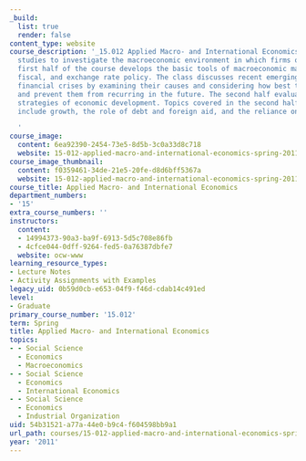 ```yaml
---
_build:
  list: true
  render: false
content_type: website
course_description: '_15.012 Applied Macro- and International Economics_ uses case
  studies to investigate the macroeconomic environment in which firms operate. The
  first half of the course develops the basic tools of macroeconomic management: monetary,
  fiscal, and exchange rate policy. The class discusses recent emerging market and
  financial crises by examining their causes and considering how best to address them
  and prevent them from recurring in the future. The second half evaluates different
  strategies of economic development. Topics covered in the second half of this course
  include growth, the role of debt and foreign aid, and the reliance on natural resources.

  '
course_image:
  content: 6ea92390-2454-73e5-8d5b-3c0a33d8c718
  website: 15-012-applied-macro-and-international-economics-spring-2011
course_image_thumbnail:
  content: f0359461-34de-21e5-20fe-d8d6bff5367a
  website: 15-012-applied-macro-and-international-economics-spring-2011
course_title: Applied Macro- and International Economics
department_numbers:
- '15'
extra_course_numbers: ''
instructors:
  content:
  - 14994373-90a3-ba9f-6913-5d5c708e86fb
  - 4cfce044-0dff-9264-fed5-0a76387dbfe7
  website: ocw-www
learning_resource_types:
- Lecture Notes
- Activity Assignments with Examples
legacy_uid: 0b59d0cb-e653-04f9-f46d-cdab14c491ed
level:
- Graduate
primary_course_number: '15.012'
term: Spring
title: Applied Macro- and International Economics
topics:
- - Social Science
  - Economics
  - Macroeconomics
- - Social Science
  - Economics
  - International Economics
- - Social Science
  - Economics
  - Industrial Organization
uid: 54b31521-a77a-44e0-b9c4-f604598bb9a1
url_path: courses/15-012-applied-macro-and-international-economics-spring-2011
year: '2011'
---
```

